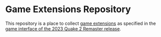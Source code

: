 Game Extensions Repository
==========================

This repository is a place to collect [game extensions](https://github.com/id-Software/quake2-rerelease-dll#extensions)
as specified in the [game interface of the 2023 Quake 2 Remaster release](https://github.com/id-Software/quake2-rerelease-dll/blob/main/rerelease/game.h).
